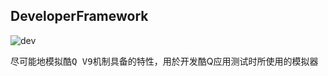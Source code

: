 ## DeveloperFramework
![dev](https://img.shields.io/badge/%E8%BF%9B%E5%BA%A6-%E8%B5%B7%E5%A7%8B%E9%9A%8E%E6%AE%B5-blue)

尽可能地模拟<kbd>酷Q V9</kbd>机制具备的特性，用於开发酷Q应用测试时所使用的模拟器
